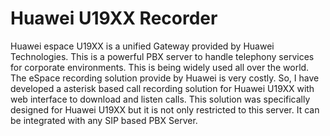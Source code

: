 # Huawei U19XX Recorder
Huawei espace U19XX is a unified Gateway provided by Huawei Technologies. This is a powerful PBX server to handle telephony services for corporate environments. This is being widely used all over the world. The eSpace recording solution provide by Huawei is very costly. So, I have developed a asterisk based call recording solution for Huawei U19XX with web interface to download and listen calls. This solution was specifically designed for Huawei U19XX but it is not only restricted to this server. It can be integrated with any SIP based PBX Server.
